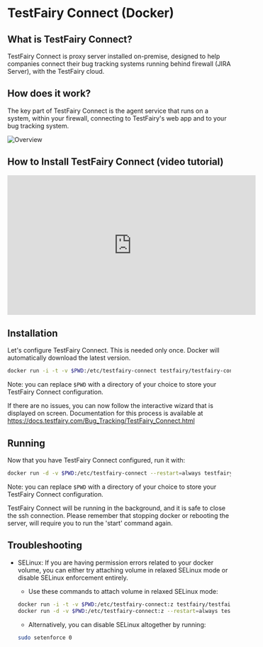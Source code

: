 # TestFairy Connect (Docker)

## What is TestFairy Connect?

TestFairy Connect is proxy server installed on-premise, designed to help companies connect their bug tracking systems running behind firewall (JIRA Server), with the TestFairy cloud.

## How does it work?

The key part of TestFairy Connect is the agent service that runs on a system, within your firewall, connecting to TestFairy's web app and to your bug tracking system.

![Overview](/img/testfairy-connect/0-overview.png)

## How to Install TestFairy Connect (video tutorial)

<iframe width="560" height="315" src="https://www.youtube.com/embed/SdEHd8jNsOM" frameborder="0" allowfullscreen></iframe>

## Installation

Let's configure TestFairy Connect. This is needed only once. Docker will automatically download the latest version.

```sh
docker run -i -t -v $PWD:/etc/testfairy-connect testfairy/testfairy-connect:latest configure
```

Note: you can replace `$PWD` with a directory of your choice to store your TestFairy Connect configuration.

If there are no issues, you can now follow the interactive wizard that is displayed on screen. Documentation for this process is available at https://docs.testfairy.com/Bug_Tracking/TestFairy_Connect.html

## Running

Now that you have TestFairy Connect configured, run it with:

```sh
docker run -d -v $PWD:/etc/testfairy-connect --restart=always testfairy/testfairy-connect:latest start
```

Note: you can replace `$PWD` with a directory of your choice to store your TestFairy Connect configuration.

TestFairy Connect will be running in the background, and it is safe to close the ssh connection. Please remember that stopping docker or rebooting the server, will require you to run the 'start' command again.

## Troubleshooting

- SELinux: If you are having permission errors related to your docker volume, you can either try attaching volume in relaxed SELinux mode or disable SELinux enforcement entirely.
  - Use these commands to attach volume in relaxed SELinux mode:
  ```sh
  docker run -i -t -v $PWD:/etc/testfairy-connect:z testfairy/testfairy-connect:latest configure
  docker run -d -v $PWD:/etc/testfairy-connect:z --restart=always testfairy/testfairy-connect:latest start
  ```
  
  - Alternatively, you can disable SELinux altogether by running:
  ```sh
  sudo setenforce 0
  ```
  


